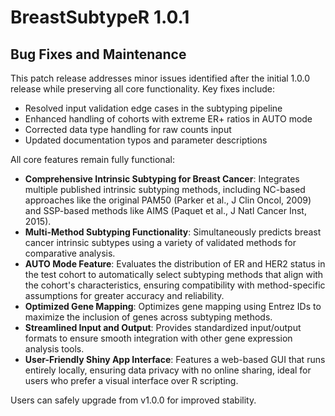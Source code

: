 # BreastSubtypeR 1.0.1

## Bug Fixes and Maintenance
This patch release addresses minor issues identified after the initial 1.0.0 release while preserving all core functionality. Key fixes include:
- Resolved input validation edge cases in the subtyping pipeline
- Enhanced handling of cohorts with extreme ER+ ratios in AUTO mode
- Corrected data type handling for raw counts input
- Updated documentation typos and parameter descriptions

All core features remain fully functional:
- **Comprehensive Intrinsic Subtyping for Breast Cancer**: Integrates multiple published intrinsic subtyping methods, including NC-based approaches like the original PAM50 (Parker et al., J Clin Oncol, 2009) and SSP-based methods like AIMS (Paquet et al., J Natl Cancer Inst, 2015).
- **Multi-Method Subtyping Functionality**: Simultaneously predicts breast cancer intrinsic subtypes using a variety of validated methods for comparative analysis.
- **AUTO Mode Feature**: Evaluates the distribution of ER and HER2 status in the test cohort to automatically select subtyping methods that align with the cohort's characteristics, ensuring compatibility with method-specific assumptions for greater accuracy and reliability.
- **Optimized Gene Mapping**: Optimizes gene mapping using Entrez IDs to maximize the inclusion of genes across subtyping methods.
- **Streamlined Input and Output**: Provides standardized input/output formats to ensure smooth integration with other gene expression analysis tools.
- **User-Friendly Shiny App Interface**: Features a web-based GUI that runs entirely locally, ensuring data privacy with no online sharing, ideal for users who prefer a visual interface over R scripting.  

Users can safely upgrade from v1.0.0 for improved stability.